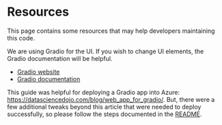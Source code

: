 # Resources
This page contains some resources that may help developers maintaining this code.  

We are using Gradio for the UI.  If you wish to change UI elements, the Gradio documentation will be helpful.  
+ [Gradio website](https://www.gradio.app/)
+ [Gradio documentation](https://www.gradio.app/docs/blocks)

This guide was helpful for deploying a Gradio app into Azure: https://datasciencedojo.com/blog/web_app_for_gradio/.  But, there were a few additional tweaks beyond this article that were needed to deploy successfully, so please follow the steps documented in the [README](README.md).  